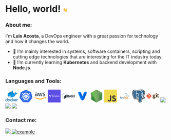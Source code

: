 # Hello, world! <img src="https://raw.githubusercontent.com/luis13byte/luis13byte/main/gifs/wave.gif" width="3%">

<!---
<img align="right" style="width:14rem; height:auto" src="https://raw.githubusercontent.com/luis13byte/luis13byte/main/gifs/working.gif"/>
-->

### About me:

I'm **Luis Acosta**, a DevOps engineer with a great passion for technology and how it changes the world.

- 👀 I’m mainly interested in systems, software containers, scripting and cutting edge technologies that are interesting for the IT industry today. 
- 🌱 I’m currently learning **Kubernetes** and backend development with **Node.js**.

### Languages and Tools:

<code><img height="40" src="https://raw.githubusercontent.com/github/explore/main/topics/docker/docker.png"></code>
<code><img height="40" src="https://raw.githubusercontent.com/github/explore/main/topics/kubernetes/kubernetes.png"></code>
<code><img height="40" src="https://raw.githubusercontent.com/github/explore/main/topics/aws/aws.png"></code>
<code><img height="40" src="https://raw.githubusercontent.com/github/explore/main/topics/terraform/terraform.png"></code>
<code><img height="40" src="https://raw.githubusercontent.com/github/explore/main/topics/bash/bash.png"></code>
<code><img height="40" src="https://raw.githubusercontent.com/github/explore/main/topics/vagrant/vagrant.png"></code>
<code><img height="40" src="https://raw.githubusercontent.com/github/explore/main/topics/nodejs/nodejs.png"></code>
<code><img height="40" src="https://raw.githubusercontent.com/github/explore/main/topics/javascript/javascript.png"></code>
<code><img height="40" src="https://raw.githubusercontent.com/github/explore/main/topics/mysql/mysql.png"></code>
<code><img height="40" src="https://raw.githubusercontent.com/github/explore/main/topics/postgresql/postgresql.png"></code>
<code><img height="40" src="https://raw.githubusercontent.com/github/explore/main/topics/git/git.png"></code>
<a href="https://github.com/features/actions"> 
  <code><img height="40" src="https://github.githubassets.com/images/modules/site/features/actions-icon-actions.svg"></code>
</a>
<a href="https://prometheus.io/"> 
  <code><img height="40" src="https://prometheus.io/assets/favicons/favicon.ico"></code>
</a>
<a href="https://www.nginx.com/"> 
  <code><img height="40" src="https://www.nginx.com/wp-content/uploads/2020/05/NGINX-product-icon.svg"></code>
</a>


### Contact me:
<div>
<a href="mailto:luis13cst@gmail.com.com?subject=Feedback%20From%20Github&body=Hello," target="_blank">
  <img src="https://img.shields.io/badge/Gmail-D14836?style=for-the-badge&logo=gmail&logoColor=white">
</a>
<a  href="https://linkedin.com/in/luis-angel-acosta" target="_blank">
  <img src="https://img.shields.io/badge/Linked%20In-0A66C2.svg?style=for-the-badge&logo=linkedin&logoColor=white" alt="example"/>
</a>
</div>
